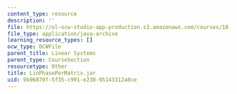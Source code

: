 ```yaml
---
content_type: resource
description: ''
file: https://ol-ocw-studio-app-production.s3.amazonaws.com/courses/18-03sc-differential-equations-fall-2011/9b96870f5f35c991e23095143312a8ce_LinPhasePorMatrix.jar
file_type: application/java-archive
learning_resource_types: []
ocw_type: OCWFile
parent_title: Linear Systems
parent_type: CourseSection
resourcetype: Other
title: LinPhasePorMatrix.jar
uid: 9b96870f-5f35-c991-e230-95143312a8ce
---
```

